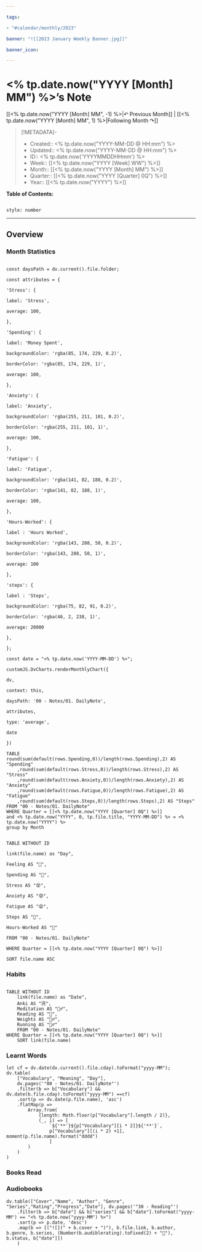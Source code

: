```yaml
---

tags:

- "#calendar/monthly/2023"

banner: "![[2023 January Weekly Banner.jpg]]"

banner_icon: 

---
```


# <% tp.date.now("YYYY [Month] MM") %>’s Note
[[<% tp.date.now("YYYY [Month] MM", -1) %>|↶ Previous Month]] | [[<% tp.date.now("YYYY [Month] MM", 1) %>|Following Month ↷]]

> [!METADATA]-
> - Created:: <% tp.date.now("YYYY-MM-DD @ HH:mm") %>
> - Updated:: <% tp.date.now("YYYY-MM-DD @ HH:mm") %>
> - ID:: <% tp.date.now('YYYYMMDDHHmm') %>
> - Week:: [[<% tp.date.now("YYYY [Week] WW") %>]]
> - Month:: [[<% tp.date.now("YYYY [Month] MM") %>]]
> - Quarter:: [[<% tp.date.now("YYYY [Quarter] 0Q") %>]]
> - Year:: [[<% tp.date.now("YYYY") %>]]

**Table of Contents:**

```toc

style: number

```

___

## Overview

### Month Statistics



```dataviewjs

const daysPath = dv.current().file.folder;

const attributes = {

'Stress': {

label: 'Stress',

average: 100,

},

'Spending': {

label: 'Money Spent',

backgroundColor: 'rgba(85, 174, 229, 0.2)',

borderColor: 'rgba(85, 174, 229, 1)',

average: 100,

},

'Anxiety': {

label: 'Anxiety',

backgroundColor: 'rgba(255, 211, 101, 0.2)',

borderColor: 'rgba(255, 211, 101, 1)',

average: 100,

},

'Fatigue': {

label: 'Fatigue',

backgroundColor: 'rgba(141, 82, 188, 0.2)',

borderColor: 'rgba(141, 82, 188, 1)',

average: 100,

},

'Hours-Worked': {

label : 'Hours Worked',

backgroundColor: 'rgba(143, 208, 50, 0.2)',

borderColor: 'rgba(143, 208, 50, 1)',

average: 100

},

'steps': {

label : 'Steps',

backgroundColor: 'rgba(75, 82, 91, 0.2)',

borderColor: 'rgba(46, 2, 238, 1)',

average: 20000

},

};

const date = "<% tp.date.now('YYYY-MM-DD') %>";

customJS.DvCharts.renderMonthlyChart({

dv,

context: this,

daysPath: '00 - Notes/01. DailyNote',

attributes,

type: 'average',

date

})

```

```dataview
TABLE
round(sum(default(rows.Spending,0))/length(rows.Spending),2) AS "Spending"
	,round(sum(default(rows.Stress,0))/length(rows.Stress),2) AS "Stress"
	,round(sum(default(rows.Anxiety,0))/length(rows.Anxiety),2) AS "Anxiety"
	,round(sum(default(rows.Fatigue,0))/length(rows.Fatigue),2) AS "Fatigue"
	,round(sum(default(rows.Steps,0))/length(rows.Steps),2) AS "Steps"
FROM "00 - Notes/01. DailyNote"
WHERE Quarter = [[<% tp.date.now("YYYY [Quarter] 0Q") %>]]
and <% tp.date.now("YYYY", 0, tp.file.title, "YYYY-MM-DD") %> = <% tp.date.now("YYYY") %>
group by Month
```


```dataview

TABLE WITHOUT ID

link(file.name) as "Day",

Feeling AS "💭",

Spending AS "💸",

Stress AS "😵",

Anxiety AS "😰",

Fatigue AS "😫",

Steps AS "👣",

Hours-Worked AS "🏢"

FROM "00 - Notes/01. DailyNote"

WHERE Quarter = [[<% tp.date.now("YYYY [Quarter] 0Q") %>]]

SORT file.name ASC

```

### Habits

```dataview

TABLE WITHOUT ID
	link(file.name) as "Date",
	Anki AS "🈷️",
	Meditation AS "🧘‍♂️",
	Reading AS "🔖",
	Weights AS "🏋️‍♂️",
	Running AS "🏃‍♂️"
	FROM "00 - Notes/01. DailyNote" 
WHERE Quarter = [[<% tp.date.now("YYYY [Quarter] 0Q") %>]]
	SORT link(file.name)

```

### Learnt Words

```dataviewjs
let cf = dv.date(dv.current().file.cday).toFormat("yyyy-MM");
dv.table(
	["Vocabulary", "Meaning", "Day"],
	dv.pages('"00 - Notes/01. DailyNote"')
	.filter(b => b["Vocabulary"] &&  dv.date(b.file.cday).toFormat("yyyy-MM") ==cf)
	.sort(p => dv.date(p.file.name), 'asc')
	.flatMap(p =>
		Array.from(
			{length: Math.floor(p["Vocabulary"].length / 2)},
			(_, i) => [
				`${'**'}${p["Vocabulary"][i * 2]}${'**'}`,
				p["Vocabulary"][(i * 2) +1], moment(p.file.name).format("dddd")
				]
		)
	)
)
```


### Books Read

### Audiobooks
```dataviewjs
dv.table(["Cover","Name", "Author", "Genre", "Series","Rating","Progress","Date"], dv.pages('"30 - Reading"')
	.filter(b => b["date"] && b["series"] && b["date"].toFormat("yyyy-MM") == "<% tp.date.now("yyyy-MM") %>")
	.sort(p => p.date, 'desc')
    .map(b => [("![](" + b.cover + ")"), b.file.link, b.author, b.genre, b.series, (Number(b.audiblerating).toFixed(2) + "🌟"), b.status, b["date"]])
    )
```

